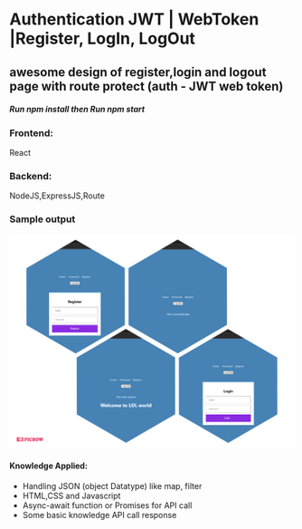 # Authentication  JWT | WebToken |Register, LogIn, LogOut

<h2>awesome design of register,login and logout page with route protect (auth - JWT web token) </h2>
 <h5>Run npm install<span> then Run npm start</span></h5>
<div>
<h3>Frontend:</h3>
  React
  </div>
  
 <section>
  <h3>Backend:</h3>
  NodeJS,ExpressJS,Route
  </section>
  
<div>
  <h3>Sample output</h3>
  <img src="https://github.com/sgrprmnk/auth-jwt/blob/main/photo-collage.png">
  </div>
  


<h4>Knowledge Applied:</h4>
<ul>
<li> Handling JSON (object Datatype) like map, filter
<li> HTML,CSS and Javascript 
<li>Async-await function or Promises for API call
<li> Some basic knowledge API call response
  </ul>
